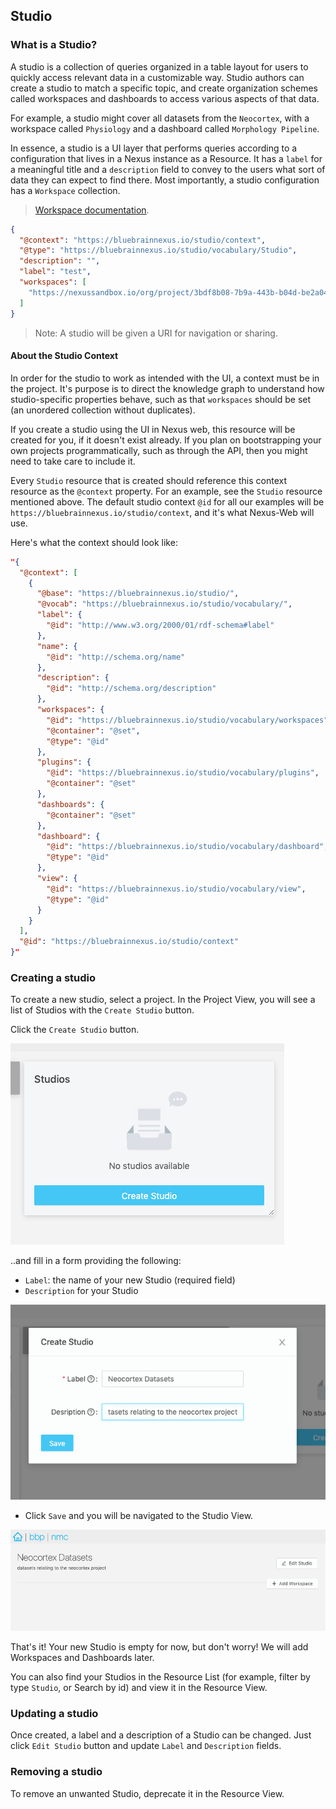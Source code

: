 ## Studio

### What is a Studio?

A studio is a collection of queries organized in a table layout for users to quickly access relevant data in a customizable way. Studio authors can create a studio to match a specific topic, and create organization schemes called workspaces and dashboards to access various aspects of that data.

For example, a studio might cover all datasets from the `Neocortex`, with a workspace called `Physiology` and a dashboard called `Morphology Pipeline`.

In essence, a studio is a UI layer that performs queries according to a configuration that lives in a Nexus instance as a Resource. It has a `label` for a meaningful title and a `description` field to convey to the users what sort of data they can expect to find there. Most importantly, a studio configuration has a `Workspace` collection.

> [Workspace documentation](./Workspaces.md).

```json
{
  "@context": "https://bluebrainnexus.io/studio/context",
  "@type": "https://bluebrainnexus.io/studio/vocabulary/Studio",
  "description": "",
  "label": "test",
  "workspaces": [
    "https://nexussandbox.io/org/project/3bdf8b08-7b9a-443b-b04d-be2a048893ba"
  ]
}
```

> Note: A studio will be given a URI for navigation or sharing.

#### About the Studio Context

In order for the studio to work as intended with the UI, a context must be in the project. It's purpose is to direct the knowledge graph to understand how studio-specific properties behave, such as that `workspaces` should be set (an unordered collection without duplicates).

If you create a studio using the UI in Nexus web, this resource will be created for you, if it doesn't exist already. If you plan on bootstrapping your own projects programmatically, such as through the API, then you might need to take care to include it.

Every `Studio` resource that is created should reference this context resource as the `@context` property. For an example, see the `Studio` resource mentioned above. The default studio context `@id` for all our examples will be `https://bluebrainnexus.io/studio/context`, and it's what Nexus-Web will use.

Here's what the context should look like:

```json
"{
  "@context": [
    {
      "@base": "https://bluebrainnexus.io/studio/",
      "@vocab": "https://bluebrainnexus.io/studio/vocabulary/",
      "label": {
        "@id": "http://www.w3.org/2000/01/rdf-schema#label"
      },
      "name": {
        "@id": "http://schema.org/name"
      },
      "description": {
        "@id": "http://schema.org/description"
      },
      "workspaces": {
        "@id": "https://bluebrainnexus.io/studio/vocabulary/workspaces",
        "@container": "@set",
        "@type": "@id"
      },
      "plugins": {
        "@id": "https://bluebrainnexus.io/studio/vocabulary/plugins",
        "@container": "@set"
      },
      "dashboards": {
        "@container": "@set"
      },
      "dashboard": {
        "@id": "https://bluebrainnexus.io/studio/vocabulary/dashboard",
        "@type": "@id"
      },
      "view": {
        "@id": "https://bluebrainnexus.io/studio/vocabulary/view",
        "@type": "@id"
      }
    }
  ],
  "@id": "https://bluebrainnexus.io/studio/context"
}"
```

### Creating a studio

To create a new studio, select a project.
In the Project View, you will see a list of Studios with the `Create Studio` button.

Click the `Create Studio` button.

![Create a studio](../assets/create-studio-button.png)

..and fill in a form providing the following:

- `Label`: the name of your new Studio (required field)
- `Description` for your Studio

![Create a studio form](../assets/create-studio-form.png)

- Click `Save` and you will be navigated to the Studio View.

![Empty Studio Example](../assets/empty-studio-example.png)

That's it! Your new Studio is empty for now, but don't worry!
We will add Workspaces and Dashboards later.

You can also find your Studios in the Resource List (for example, filter by type `Studio`, or Search by id) and view it in the Resource View.

### Updating a studio

Once created, a label and a description of a Studio can be changed.
Just click `Edit Studio` button and update `Label` and `Description` fields.

### Removing a studio

To remove an unwanted Studio, deprecate it in the Resource View.
